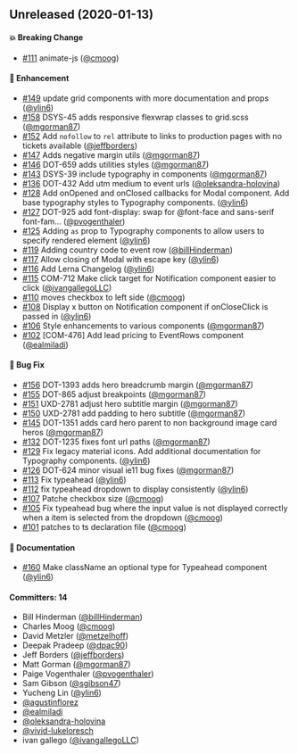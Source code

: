 
## Unreleased (2020-01-13)

#### :boom: Breaking Change
* [#111](https://github.com/VividSeats/vivid-design-patterns/pull/111) animate-js ([@cmoog](https://github.com/cmoog))

#### :rocket: Enhancement
* [#149](https://github.com/VividSeats/vivid-design-patterns/pull/149) update grid components with more documentation and props ([@ylin6](https://github.com/ylin6))
* [#158](https://github.com/VividSeats/vivid-design-patterns/pull/158) DSYS-45 adds responsive flexwrap classes to grid.scss ([@mgorman87](https://github.com/mgorman87))
* [#152](https://github.com/VividSeats/vivid-design-patterns/pull/152) Add `nofollow` to `rel` attribute to links to production pages with no tickets available ([@jeffborders](https://github.com/jeffborders))
* [#147](https://github.com/VividSeats/vivid-design-patterns/pull/147) Adds negative margin utils ([@mgorman87](https://github.com/mgorman87))
* [#146](https://github.com/VividSeats/vivid-design-patterns/pull/146) DOT-659 adds utilities styles ([@mgorman87](https://github.com/mgorman87))
* [#143](https://github.com/VividSeats/vivid-design-patterns/pull/143) DSYS-39 include typography in components ([@mgorman87](https://github.com/mgorman87))
* [#136](https://github.com/VividSeats/vivid-design-patterns/pull/136) DOT-432 Add utm medium to event urls ([@oleksandra-holovina](https://github.com/oleksandra-holovina))
* [#128](https://github.com/VividSeats/vivid-design-patterns/pull/128) Add onOpened and onClosed callbacks for Modal component. Add base typography styles to Typography components. ([@ylin6](https://github.com/ylin6))
* [#127](https://github.com/VividSeats/vivid-design-patterns/pull/127) DOT-925 add font-display: swap for @font-face and sans-serif font-fam… ([@pvogenthaler](https://github.com/pvogenthaler))
* [#125](https://github.com/VividSeats/vivid-design-patterns/pull/125) Adding `as` prop to Typography components to allow users to specify rendered element ([@ylin6](https://github.com/ylin6))
* [#119](https://github.com/VividSeats/vivid-design-patterns/pull/119) Adding country code to event row ([@billHinderman](https://github.com/billHinderman))
* [#117](https://github.com/VividSeats/vivid-design-patterns/pull/117) Allow closing of Modal with escape key ([@ylin6](https://github.com/ylin6))
* [#116](https://github.com/VividSeats/vivid-design-patterns/pull/116) Add Lerna Changelog ([@ylin6](https://github.com/ylin6))
* [#115](https://github.com/VividSeats/vivid-design-patterns/pull/115) COM-712 Make click target for Notification component easier to click ([@ivangallegoLLC](https://github.com/ivangallegoLLC))
* [#110](https://github.com/VividSeats/vivid-design-patterns/pull/110) moves checkbox to left side ([@cmoog](https://github.com/cmoog))
* [#108](https://github.com/VividSeats/vivid-design-patterns/pull/108) Display x button on Notification component if onCloseClick is passed in ([@ylin6](https://github.com/ylin6))
* [#106](https://github.com/VividSeats/vivid-design-patterns/pull/106) Style enhancements to various components ([@mgorman87](https://github.com/mgorman87))
* [#102](https://github.com/VividSeats/vivid-design-patterns/pull/102) [COM-476] Add lead pricing to EventRows component ([@ealmiladi](https://github.com/ealmiladi))

#### :bug: Bug Fix
* [#156](https://github.com/VividSeats/vivid-design-patterns/pull/156) DOT-1393 adds hero breadcrumb margin ([@mgorman87](https://github.com/mgorman87))
* [#155](https://github.com/VividSeats/vivid-design-patterns/pull/155) DOT-865 adjust breakpoints ([@mgorman87](https://github.com/mgorman87))
* [#151](https://github.com/VividSeats/vivid-design-patterns/pull/151) UXD-2781 adjust hero subtitle margin ([@mgorman87](https://github.com/mgorman87))
* [#150](https://github.com/VividSeats/vivid-design-patterns/pull/150) UXD-2781 add padding to hero subtitle ([@mgorman87](https://github.com/mgorman87))
* [#145](https://github.com/VividSeats/vivid-design-patterns/pull/145) DOT-1351 adds card hero parent to non background image card heros ([@mgorman87](https://github.com/mgorman87))
* [#132](https://github.com/VividSeats/vivid-design-patterns/pull/132) DOT-1235 fixes font url paths ([@mgorman87](https://github.com/mgorman87))
* [#129](https://github.com/VividSeats/vivid-design-patterns/pull/129) Fix legacy material icons. Add additional documentation for Typography components. ([@ylin6](https://github.com/ylin6))
* [#126](https://github.com/VividSeats/vivid-design-patterns/pull/126) DOT-624 minor visual ie11 bug fixes ([@mgorman87](https://github.com/mgorman87))
* [#113](https://github.com/VividSeats/vivid-design-patterns/pull/113) Fix typeahead ([@ylin6](https://github.com/ylin6))
* [#112](https://github.com/VividSeats/vivid-design-patterns/pull/112) fix typeahead dropdown to display consistently ([@ylin6](https://github.com/ylin6))
* [#107](https://github.com/VividSeats/vivid-design-patterns/pull/107) Patche checkbox size ([@cmoog](https://github.com/cmoog))
* [#105](https://github.com/VividSeats/vivid-design-patterns/pull/105) Fix typeahead bug where the input value is not displayed correctly when a item is selected from the dropdown ([@cmoog](https://github.com/cmoog))
* [#101](https://github.com/VividSeats/vivid-design-patterns/pull/101) patches to ts declaration file ([@cmoog](https://github.com/cmoog))

#### :memo: Documentation
* [#160](https://github.com/VividSeats/vivid-design-patterns/pull/160) Make className an optional type for Typeahead component ([@ylin6](https://github.com/ylin6))

#### Committers: 14
- Bill Hinderman ([@billHinderman](https://github.com/billHinderman))
- Charles Moog ([@cmoog](https://github.com/cmoog))
- David Metzler ([@metzelhoff](https://github.com/metzelhoff))
- Deepak Pradeep ([@dpac90](https://github.com/dpac90))
- Jeff Borders ([@jeffborders](https://github.com/jeffborders))
- Matt Gorman ([@mgorman87](https://github.com/mgorman87))
- Paige Vogenthaler ([@pvogenthaler](https://github.com/pvogenthaler))
- Sam Gibson ([@sgibson47](https://github.com/sgibson47))
- Yucheng Lin ([@ylin6](https://github.com/ylin6))
- [@agustinflorez](https://github.com/agustinflorez)
- [@ealmiladi](https://github.com/ealmiladi)
- [@oleksandra-holovina](https://github.com/oleksandra-holovina)
- [@vivid-lukeloresch](https://github.com/vivid-lukeloresch)
- ivan gallego ([@ivangallegoLLC](https://github.com/ivangallegoLLC))
